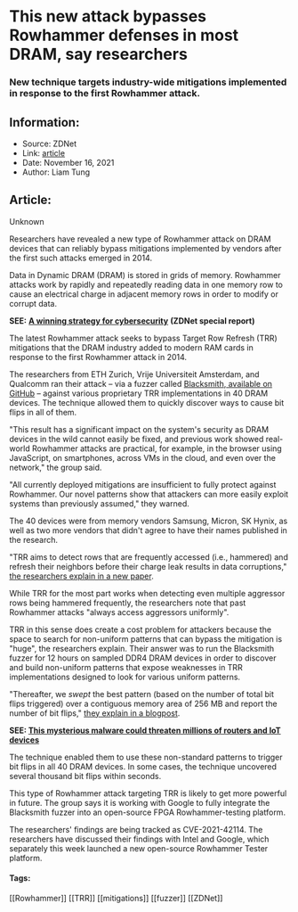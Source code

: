 # This new attack bypasses Rowhammer defenses in most DRAM, say researchers
### New technique targets industry-wide mitigations implemented in response to the first Rowhammer attack.

## Information:
+ Source: ZDNet
+ Link: [article](https://www.zdnet.com/article/this-new-attack-bypasses-rowhammer-defenses-in-most-dram-say-researchers/)
+ Date: November 16, 2021
+ Author: Liam Tung


## Article:
Unknown

Researchers have revealed a new type of Rowhammer attack on DRAM devices that can reliably bypass mitigations implemented by vendors after the first such attacks emerged in 2014. 


Data in Dynamic DRAM (DRAM) is stored in grids of memory. Rowhammer attacks work by rapidly and repeatedly reading data in one memory row to cause an electrical charge in adjacent memory rows in order to modify or corrupt data. 

**SEE:** [**A winning strategy for cybersecurity**](http://www.zdnet.com/topic/a-winning-strategy-for-cybersecurity/#link=%7B%22role%22:%22standard%22,%22href%22:%22http://www.zdnet.com/topic/a-winning-strategy-for-cybersecurity/%22,%22target%22:%22_blank%22,%22absolute%22:%22%22,%22linkText%22:%22%3Cstrong%3EA%20winning%20strategy%20for%20cybersecurity%3C/strong%3E%22%7D) **(ZDNet special report)**

The latest Rowhammer attack seeks to bypass Target Row Refresh (TRR) mitigations that the DRAM industry added to modern RAM cards in response to the first Rowhammer attack in 2014. 

The researchers from ETH Zurich, Vrije Universiteit Amsterdam, and Qualcomm ran their attack – via a fuzzer called [Blacksmith, available on GitHub](https://github.com/comsec-group/blacksmith) – against various proprietary TRR implementations in 40 DRAM devices. The technique allowed them to quickly discover ways to cause bit flips in all of them. 

"This result has a significant impact on the system's security as DRAM devices in the wild cannot easily be fixed, and previous work showed real-world Rowhammer attacks are practical, for example, in the browser using JavaScript, on smartphones, across VMs in the cloud, and even over the network," the group said.

"All currently deployed mitigations are insufficient to fully protect against Rowhammer. Our novel patterns show that attackers can more easily exploit systems than previously assumed," they warned.






The 40 devices were from memory vendors Samsung, Micron, SK Hynix, as well as two more vendors that didn't agree to have their names published in the research.      

"TRR aims to detect rows that are frequently accessed (i.e., hammered) and refresh their neighbors before their charge leak results in data corruptions," [the researchers explain in a new paper](https://comsec.ethz.ch/wp-content/files/blacksmith_sp22.pdf). 

While TRR for the most part works when detecting even multiple aggressor rows being hammered frequently, the researchers note that past Rowhammer attacks "always access aggressors uniformly".  

TRR in this sense does create a cost problem for attackers because the space to search for non-uniform patterns that can bypass the mitigation is "huge", the researchers explain. Their answer was to run the Blacksmith fuzzer for 12 hours on sampled DDR4 DRAM devices in order to discover and build non-uniform patterns that expose weaknesses in TRR implementations designed to look for various uniform patterns. 

"Thereafter, we *swept* the best pattern (based on the number of total bit flips triggered) over a contiguous memory area of 256 MB and report the number of bit flips," [they explain in a blogpost](https://comsec.ethz.ch/research/dram/blacksmith/).

**SEE: [This mysterious malware could threaten millions of routers and IoT devices](https://www.zdnet.com/article/this-mysterious-malware-could-threaten-millions-of-routers-and-iot-devices/)**

The technique enabled them to use these non-standard patterns to trigger bit flips in all 40 DRAM devices. In some cases, the technique uncovered several thousand bit flips within seconds.

This type of Rowhammer attack targeting TRR is likely to get more powerful in future. The group says it is working with Google to fully integrate the Blacksmith fuzzer into an open-source FPGA Rowhammer-testing platform. 

The researchers' findings are being tracked as CVE-2021-42114. The researchers have discussed their findings with Intel and Google, which separately this week launched a new open-source Rowhammer Tester platform.





#### Tags:
[[Rowhammer]] [[TRR]] [[mitigations]] [[fuzzer]] [[ZDNet]]
